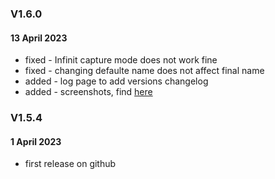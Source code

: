 
### V1.6.0
#### 13 April 2023
- fixed - Infinit capture mode does not work fine
- fixed - changing defaulte name does not affect final name
- added - log page to add versions changelog
- added - screenshots, find [here](/assets/src)

### V1.5.4  
#### 1 April 2023
- first release on github